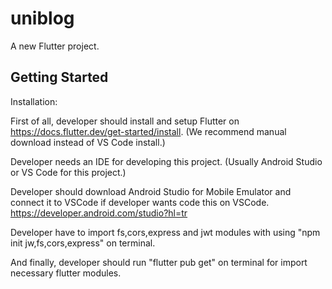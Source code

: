 # uniblog

A new Flutter project.

## Getting Started

Installation: 

First of all, developer should install and setup Flutter on https://docs.flutter.dev/get-started/install. (We recommend manual download instead of VS Code install.)

Developer needs an IDE for developing this project. (Usually Android Studio or VS Code for this project.)

Developer should download Android Studio for Mobile Emulator and connect it to VSCode if developer wants code this on VSCode. https://developer.android.com/studio?hl=tr

Developer have to import fs,cors,express and jwt modules with using "npm init jw,fs,cors,express" on terminal.

And finally, developer should run "flutter pub get" on terminal for import necessary flutter modules.
